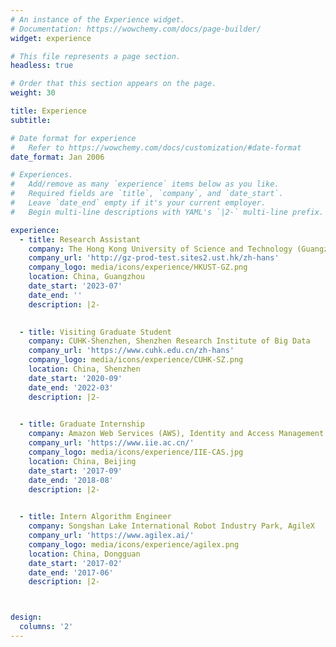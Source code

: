 ```yaml
---
# An instance of the Experience widget.
# Documentation: https://wowchemy.com/docs/page-builder/
widget: experience

# This file represents a page section.
headless: true

# Order that this section appears on the page.
weight: 30

title: Experience
subtitle:

# Date format for experience
#   Refer to https://wowchemy.com/docs/customization/#date-format
date_format: Jan 2006

# Experiences.
#   Add/remove as many `experience` items below as you like.
#   Required fields are `title`, `company`, and `date_start`.
#   Leave `date_end` empty if it's your current employer.
#   Begin multi-line descriptions with YAML's `|2-` multi-line prefix.

experience:
  - title: Research Assistant
    company: The Hong Kong University of Science and Technology (Guangzhou)
    company_url: 'http://gz-prod-test.sites2.ust.hk/zh-hans'
    company_logo: media/icons/experience/HKUST-GZ.png
    location: China, Guangzhou
    date_start: '2023-07'
    date_end: ''
    description: |2-
        

  - title: Visiting Graduate Student
    company: CUHK-Shenzhen, Shenzhen Research Institute of Big Data
    company_url: 'https://www.cuhk.edu.cn/zh-hans'
    company_logo: media/icons/experience/CUHK-SZ.png
    location: China, Shenzhen
    date_start: '2020-09'
    date_end: '2022-03'
    description: |2-
  

  - title: Graduate Internship
    company: Amazon Web Services (AWS), Identity and Access Management
    company_url: 'https://www.iie.ac.cn/'
    company_logo: media/icons/experience/IIE-CAS.jpg
    location: China, Beijing
    date_start: '2017-09'
    date_end: '2018-08'
    description: |2-

    
  - title: Intern Algorithm Engineer
    company: Songshan Lake International Robot Industry Park, AgileX
    company_url: 'https://www.agilex.ai/'
    company_logo: media/icons/experience/agilex.png
    location: China, Dongguan
    date_start: '2017-02'
    date_end: '2017-06'
    description: |2-



design:
  columns: '2'
---
```

